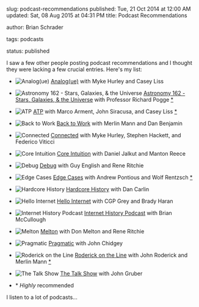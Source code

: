slug: podcast-recommendations
published: Tue, 21 Oct 2014 at 12:00 AM
updated: Sat, 08 Aug 2015 at 04:31 PM
title: Podcast Recommendations







author: Brian Schrader







tags: podcasts







status: published








I saw a few other people posting podcast recommendations and I thought they were lacking a few crucial entries. Here's my list:















<style type='text/css'>







.post ul, #post ul {







list-style: none;







}







.post img, #post img {







margin-left:0px;







display: inline;







vertical-align: middle;







margin-right: 15px;







}







</style>







- ![Analog(ue)](http://brianschrader.com/images/blog/analogue_icon.png) [Analog(ue)](http://relay.fm/analogue) with Myke Hurley and Casey Liss







- ![Astronomy 162 - Stars, Galaxies, & the Universe](http://brianschrader.com/images/blog/astr_162_icon.png) [Astronomy 162 - Stars, Galaxies, & the Universe](http://www.astronomy.ohio-state.edu/~pogge/Ast162/) with Professor Richard Pogge [*](#note)







- ![ATP](http://brianschrader.com/images/blog/atp_icon.png) [ATP](http://atp.fm) with Marco Arment, John Siracusa, and Casey Liss [*](#note)







- ![Back to Work](http://brianschrader.com/images/blog/back_to_work_icon.png) [Back to Work](http://5by5.tv/b2w) with Merlin Mann and Dan Benjamin







- ![Connected](http://brianschrader.com/images/blog/connected_icon.png) [Connected](http://relay.fm/connected) with Myke Hurley, Stephen Hackett, and Federico Viticci







- ![Core Intuition](http://brianschrader.com/images/blog/core_int_icon.png) [Core Intuition](http://www.coreint.org) with Daniel Jalkut and Manton Reece







- ![Debug](http://brianschrader.com/images/blog/debug_icon.png) [Debug](http://www.imore.com/debug) with Guy English and Rene Ritchie







- ![Edge Cases](http://brianschrader.com/images/blog/edge_cases_icon.png) [Edge Cases](http://edgecasesshow.com) with Andrew Pontious and Wolf Rentzsch [*](#note)







- ![Hardcore History](http://brianschrader.com/images/blog/hardcore_history_icon.png) [Hardcore History](http://www.dancarlin.com) with Dan Carlin







- ![Hello Internet](http://brianschrader.com/images/blog/hi_icon.png) [Hello Internet](http://www.hellointernet.fm) with CGP Grey and Brady Haran







- ![Internet History Podcast](http://brianschrader.com/images/blog/internet_history_icon.png) [Internet History Podcast](http://www.internethistorypodcast.com) with Brian McCullough







- ![Melton](http://brianschrader.com/images/blog/melton_icon.png) [Melton](http://www.imore.com/introducing-new-don-melton-podcast) with Don Melton and Rene Ritchie







- ![Pragmatic](http://brianschrader.com/images/blog/pragmatic_icon.png) [Pragmatic](http://techdistortion.com/podcasts/pragmatic) with John Chidgey







- ![Roderick on the Line](http://brianschrader.com/images/blog/rotl_icon.png) [Roderick on the Line](http://www.merlinmann.com/roderick/) with John Roderick and Merlin Mann [*](#note)







- ![The Talk Show](http://brianschrader.com/images/blog/talk_show_icon.png) [The Talk Show](http://daringfireball.net/thetalkshow/) with John Gruber







- <div id='note'>* <i>Highly</i> recommended</div>















I listen to a lot of podcasts...




